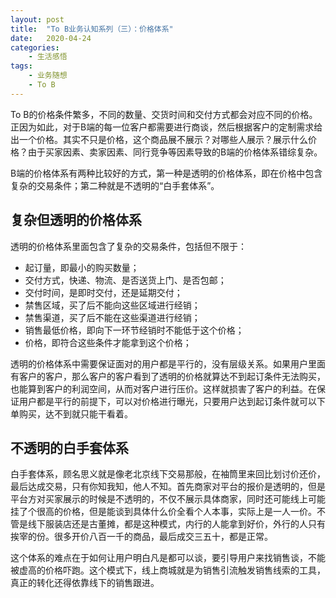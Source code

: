 ```yaml
---
layout: post
title:  "To B业务认知系列（三）：价格体系"
date:   2020-04-24
categories:
    - 生活感悟
tags:
    - 业务随想
    - To B
---
```


To B的价格条件繁多，不同的数量、交货时间和交付方式都会对应不同的价格。正因为如此，对于B端的每一位客户都需要进行商谈，然后根据客户的定制需求给出一个价格。其实不只是价格，这个商品展不展示？对哪些人展示？展示什么价格？由于买家因素、卖家因素、同行竞争等因素导致的B端的价格体系错综复杂。
  
B端的价格体系有两种比较好的方式，第一种是透明的价格体系，即在价格中包含复杂的交易条件；第二种就是不透明的“白手套体系”。  

## 复杂但透明的价格体系
透明的价格体系里面包含了复杂的交易条件，包括但不限于：  
- 起订量，即最小的购买数量；
- 交付方式，快递、物流、是否送货上门、是否包邮；
- 交付时间，是即时交付，还是延期交付；
- 禁售区域，买了后不能向这些区域进行经销；
- 禁售渠道，买了后不能在这些渠道进行经销；
- 销售最低价格，即向下一环节经销时不能低于这个价格；
- 价格，即符合这些条件才能拿到这个价格；
  
透明的价格体系中需要保证面对的用户都是平行的，没有层级关系。如果用户里面有客户的客户，那么客户的客户看到了透明的价格就算达不到起订条件无法购买，也能算到客户的利润空间，从而对客户进行压价。这样就损害了客户的利益。在保证用户都是平行的前提下，可以对价格进行曝光，只要用户达到起订条件就可以下单购买，达不到就只能干看着。  
  
## 不透明的白手套体系  
白手套体系，顾名思义就是像老北京线下交易那般，在袖筒里来回比划讨价还价，最后达成交易，只有你知我知，他人不知。首先商家对平台的报价是透明的，但是平台方对买家展示的时候是不透明的，不仅不展示具体商家，同时还可能线上可能挂了个很高的价格，但是能谈到具体什么价全看个人本事，实际上是一人一价。不管是线下服装店还是古董摊，都是这种模式，内行的人能拿到好价，外行的人只有挨宰的份。很多开价八百一千的商品，最后成交三五十，都是正常。  
  
这个体系的难点在于如何让用户明白凡是都可以谈，要引导用户来找销售谈，不能被虚高的价格吓跑。这个模式下，线上商城就是为销售引流触发销售线索的工具，真正的转化还得依靠线下的销售跟进。
